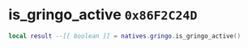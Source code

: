 # is_gringo_active `0x86F2C24D`

```lua
local result --[[ boolean ]] = natives.gringo.is_gringo_active()
```